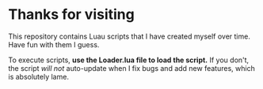 # Thanks for visiting

This repository contains Luau scripts that I have created myself over time. Have fun with them I guess.

To execute scripts, **use the Loader.lua file to load the script.** If you don't, the script *will not* auto-update when I fix bugs and add new features, which is absolutely lame.